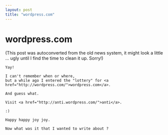 ```yaml
---
layout: post
title: "wordpress.com"
---
```

<h1>wordpress.com</h1>
(This post was autoconverted from the old news system,
it might look a little ... ugly until I find the time
to clean it up.
Sorry!)

    Yay!
    
    I can't remember when or where,
    but a while ago I entered the "lottery" for <a href="http://wordpress.com/">wordpress.com</a>.
    
    And guess what.
    
    Visit <a href="http://anti.wordpress.com/">anti</a>.
    
    :)
    
    Happy happy joy joy.
    
    Now what was it that I wanted to write about ?
    

